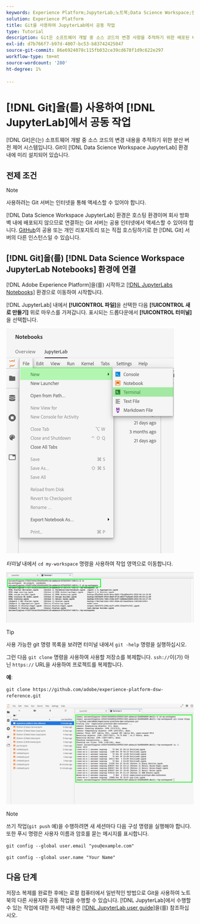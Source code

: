 ```yaml
---
keywords: Experience Platform;JupyterLab;노트북;Data Science Workspace;인기 항목;Git;Github
solution: Experience Platform
title: Git을 사용하여 JupyterLab에서 공동 작업
type: Tutorial
description: Git은 소프트웨어 개발 중 소스 코드의 변경 사항을 추적하기 위한 배포된 버전 제어 시스템입니다. Git은 데이터 과학 Workspace JupyterLab 환경 내에 사전 설치됩니다.
exl-id: d7b766f7-b97d-4007-bc53-b83742425047
source-git-commit: 86e6924078c115fb032ce39cd678f1d9c622e297
workflow-type: tm+mt
source-wordcount: '280'
ht-degree: 1%

---
```


# [!DNL Git]을(를) 사용하여 [!DNL JupyterLab]에서 공동 작업

[!DNL Git]은(는) 소프트웨어 개발 중 소스 코드의 변경 내용을 추적하기 위한 분산 버전 제어 시스템입니다. Git이 [!DNL Data Science Workspace JupyterLab] 환경 내에 미리 설치되어 있습니다.

## 전제 조건

>[!NOTE]
>
> 사용하려는 Git 서버는 인터넷을 통해 액세스할 수 있어야 합니다.

[!DNL Data Science Workspace JupyterLab] 환경은 호스팅 환경이며 회사 방화벽 내에 배포되지 않으므로 연결하는 Git 서버는 공용 인터넷에서 액세스할 수 있어야 합니다. [GitHub](https://github.com/)의 공용 또는 개인 리포지토리 또는 직접 호스팅하기로 한 [!DNL Git] 서버의 다른 인스턴스일 수 있습니다.

## [!DNL Git]을(를) [!DNL Data Science Workspace JupyterLab Notebooks] 환경에 연결

[!DNL Adobe Experience Platform]을(를) 시작하고 [[!DNL JupyterLabs Notebooks]](https://platform.adobe.com/notebooks/jupyterLab) 환경으로 이동하여 시작합니다.

[!DNL JupyterLab] 내에서 **[!UICONTROL 파일]**&#x200B;을 선택한 다음 **[!UICONTROL 새로 만들기]** 위로 마우스를 가져갑니다. 표시되는 드롭다운에서 **[!UICONTROL 터미널]**&#x200B;을 선택합니다.

![JupyterLab 탐색](../images/jupyterlab/tutorials/open-terminal.png)

*터미널* 내에서 `cd my-workspace` 명령을 사용하여 작업 영역으로 이동합니다.

![cd 작업 영역](../images/jupyterlab/tutorials/find-workspace.png)

>[!TIP]
>
> 사용 가능한 git 명령 목록을 보려면 터미널 내에서 `git -help` 명령을 실행하십시오.

그런 다음 `git clone` 명령을 사용하여 사용할 저장소를 복제합니다. `ssh://`이(가) 아닌 `https://` URL을 사용하여 프로젝트를 복제합니다.

**예**:

`git clone https://github.com/adobe/experience-platform-dsw-reference.git`

![복제](../images/jupyterlab/tutorials/git-collaboration.png)

>[!NOTE]
>
> 쓰기 작업(`git push` 예)을 수행하려면 새 세션마다 다음 구성 명령을 실행해야 합니다. 또한 푸시 명령은 사용자 이름과 암호를 묻는 메시지를 표시합니다.
>
>`git config --global user.email "you@example.com"`
>
>`git config --global user.name "Your Name"`

## 다음 단계

저장소 복제를 완료한 후에는 로컬 컴퓨터에서 일반적인 방법으로 Git을 사용하여 노트북의 다른 사용자와 공동 작업을 수행할 수 있습니다. [!DNL JupyterLab]에서 수행할 수 있는 작업에 대한 자세한 내용은 [[!DNL JupyterLab user guide]](./overview.md)을(를) 참조하십시오.
